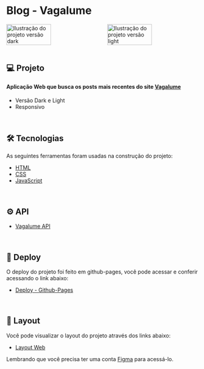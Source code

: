 # Blog - Vagalume

<div style="display: flex; gap: 1.6rem">
    <img style="width: 49%;" src="https://user-images.githubusercontent.com/88351152/210406460-c1edbd19-fac5-4627-a215-8964d80000e0.png" alt="Ilustração do projeto versão dark"/>
    <img style="width: 49%;" src="https://user-images.githubusercontent.com/88351152/210406470-ca93bf57-e3f1-424b-81fb-366ad19011a8.png" alt="Ilustração do projeto versão light"/>
</div>

<br/>

## 💻 Projeto

#### Aplicação Web que busca os posts mais recentes do site <a href="https://www.vagalume.com.br/">Vagalume</a>

- Versão Dark e Light
- Responsivo

<br/>

## 🛠 Tecnologias


As seguintes ferramentas foram usadas na construção do projeto:

- [HTML](https://developer.mozilla.org/en-US/docs/Web/HTML)
- [CSS](https://developer.mozilla.org/en-US/docs/Web/CSS)
- [JavaScript](https://developer.mozilla.org/en-US/docs/Web/JavaScript)

<br/>

## ⚙️ API
- [Vagalume API](https://api.vagalume.com.br/docs/hotspot/)

<br/>

## 🔗 Deploy

O deploy do projeto foi feito em github-pages, você pode acessar e conferir acessando o link abaixo:

- [Deploy - Github-Pages](https://devs-in-evolution.github.io/Blog-Vagalume/)

<br/>

## 🔖 Layout

Você pode visualizar o layout do projeto através dos links abaixo:

- [Layout Web](https://www.figma.com/file/ZxpShriCJ45ll4gIH8Vfg1/Blog-Vagalume?node-id=0%3A1&t=LYLDElJyiWOQLvrK-1)

Lembrando que você precisa ter uma conta [Figma](http://figma.com/) para acessá-lo.



